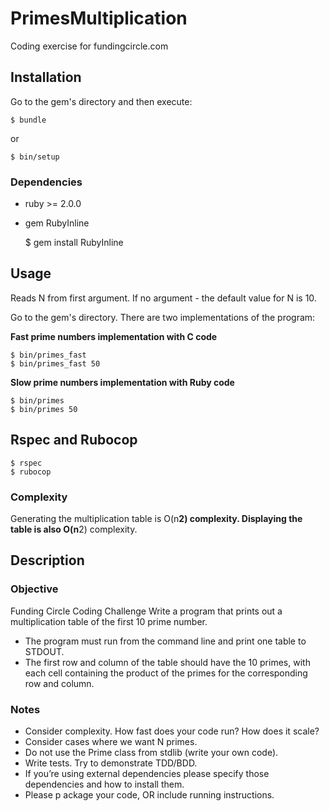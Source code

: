# PrimesMultiplication

Coding exercise for fundingcircle.com

## Installation

Go to the gem's directory and then execute:

    $ bundle

or

    $ bin/setup

### Dependencies

* ruby >= 2.0.0
* gem RubyInline

    $ gem install RubyInline

## Usage

Reads N from first argument. If no argument - the default value for N is 10.

Go to the gem's directory.
There are two implementations of the program:

**Fast prime numbers implementation with C code**

    $ bin/primes_fast
    $ bin/primes_fast 50

**Slow prime numbers implementation with Ruby code**

    $ bin/primes
    $ bin/primes 50

## Rspec and Rubocop

    $ rspec
    $ rubocop

### Complexity

Generating the multiplication table is O(n**2) complexity.
Displaying the table is also O(n**2) complexity.

## Description

### Objective

Funding Circle Coding Challenge
Write a program that prints out a multiplication table of the first 10 prime number.
* The program must run from the command line and print one table to STDOUT.
* The first row and column of the table should have the 10 primes, with each cell
containing the product of the primes for the corresponding row and column.

### Notes

* Consider complexity. How fast does your code run? How does it scale?
* Consider cases where we want N primes.
* Do not use the Prime class from stdlib (write your own code).
* Write tests. Try to demonstrate TDD/BDD.
* If you’re using external dependencies please specify those dependencies and how to install them.
* Please p ackage your code, OR include running instructions.

